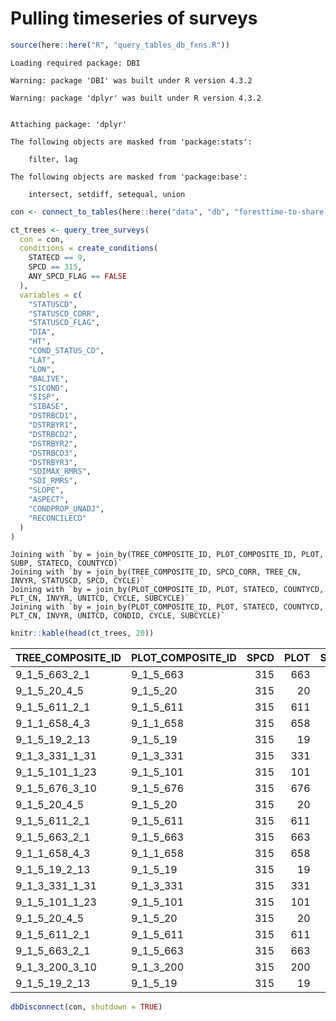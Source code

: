# Pulling timeseries of surveys


``` r
source(here::here("R", "query_tables_db_fxns.R"))
```

    Loading required package: DBI

    Warning: package 'DBI' was built under R version 4.3.2

    Warning: package 'dplyr' was built under R version 4.3.2


    Attaching package: 'dplyr'

    The following objects are masked from 'package:stats':

        filter, lag

    The following objects are masked from 'package:base':

        intersect, setdiff, setequal, union

``` r
con <- connect_to_tables(here::here("data", "db", "foresttime-to-share.duckdb"))
```

``` r
ct_trees <- query_tree_surveys(
  con = con,
  conditions = create_conditions(
    STATECD == 9,
    SPCD == 315,
    ANY_SPCD_FLAG == FALSE
  ),
  variables = c(
    "STATUSCD",
    "STATUSCD_CORR",
    "STATUSCD_FLAG",
    "DIA",
    "HT",
    "COND_STATUS_CD",
    "LAT",
    "LON",
    "BALIVE",
    "SICOND",
    "SISP",
    "SIBASE",
    "DSTRBCD1",
    "DSTRBYR1",
    "DSTRBCD2",
    "DSTRBYR2",
    "DSTRBCD3",
    "DSTRBYR3",
    "SDIMAX_RMRS",
    "SDI_RMRS",
    "SLOPE",
    "ASPECT",
    "CONDPROP_UNADJ",
    "RECONCILECD"
  )
)
```

    Joining with `by = join_by(TREE_COMPOSITE_ID, PLOT_COMPOSITE_ID, PLOT, SUBP, STATECD, COUNTYCD)`
    Joining with `by = join_by(TREE_COMPOSITE_ID, SPCD_CORR, TREE_CN, INVYR, STATUSCD, SPCD, CYCLE)`
    Joining with `by = join_by(PLOT_COMPOSITE_ID, PLOT, STATECD, COUNTYCD, PLT_CN, INVYR, UNITCD, CYCLE, SUBCYCLE)`
    Joining with `by = join_by(PLOT_COMPOSITE_ID, PLOT, STATECD, COUNTYCD, PLT_CN, INVYR, UNITCD, CONDID, CYCLE, SUBCYCLE)`

``` r
knitr::kable(head(ct_trees, 20))
```

| TREE_COMPOSITE_ID | PLOT_COMPOSITE_ID | SPCD | PLOT | SUBP | COUNTYCD | STATECD |       PLT_CN | INVYR | CYCLE | MEASYEAR |      TREE_CN |      COND_CN | CONDID | STATUSCD | STATUSCD_CORR | STATUSCD_FLAG | DIA |  HT | COND_STATUS_CD |      LAT |       LON |   BALIVE | SICOND | SISP | SIBASE | DSTRBCD1 | DSTRBYR1 | DSTRBCD2 | DSTRBYR2 | DSTRBCD3 | DSTRBYR3 | SDIMAX_RMRS | SDI_RMRS | SLOPE | ASPECT | CONDPROP_UNADJ | RECONCILECD |
|:------------------|:------------------|-----:|-----:|-----:|---------:|--------:|-------------:|------:|------:|---------:|-------------:|-------------:|-------:|---------:|--------------:|:--------------|----:|----:|---------------:|---------:|----------:|---------:|-------:|-----:|-------:|---------:|---------:|---------:|---------:|---------:|:---------|:------------|:---------|------:|-------:|---------------:|:------------|
| 9_1_5_663_2_1     | 9_1_5_663         |  315 |  663 |    2 |        5 |       9 | 5.591710e+13 |  2003 |     5 |     2003 | 5.591716e+13 | 5.591710e+13 |      1 |        1 |             1 | FALSE         | 1.8 |  21 |              1 | 41.76155 | -73.40392 |  72.6320 |     67 |  833 |     50 |        0 |       NA |        0 |       NA |        0 | NA       | NA          | NA       |    20 |    137 |       1.000000 | NA          |
| 9_1_5_20_4_5      | 9_1_5_20          |  315 |   20 |    4 |        5 |       9 | 5.592072e+13 |  2004 |     5 |     2003 | 6.217067e+13 | 6.217060e+13 |      1 |        1 |             1 | FALSE         | 6.8 |  43 |              1 | 41.98612 | -73.26200 | 172.3258 |     64 |  833 |     50 |        0 |       NA |        0 |       NA |        0 | NA       | NA          | NA       |    17 |     63 |       0.727289 | NA          |
| 9_1_5_611_2_1     | 9_1_5_611         |  315 |  611 |    2 |        5 |       9 | 5.592176e+13 |  2004 |     5 |     2003 | 6.217167e+13 | 6.217163e+13 |      1 |        1 |             1 | FALSE         | 1.4 |  17 |              1 | 41.69320 | -73.46460 |  59.6033 |     66 |  833 |     50 |        0 |       NA |        0 |       NA |        0 | NA       | NA          | NA       |    20 |    160 |       0.750000 | NA          |
| 9_1_1_658_4_3     | 9_1_1_658         |  315 |  658 |    4 |        1 |       9 | 7.433093e+13 |  2006 |     5 |     2006 | 7.433101e+13 | 7.433094e+13 |      1 |        1 |             1 | FALSE         | 5.4 |  32 |              1 | 41.50268 | -73.50991 |  87.2997 |     76 |  806 |     50 |        0 |       NA |        0 |       NA |        0 | NA       | NA          | NA       |    13 |    250 |       1.000000 | NA          |
| 9_1_5_19_2_13     | 9_1_5_19          |  315 |   19 |    2 |        5 |       9 | 7.433224e+13 |  2006 |     5 |     2006 | 7.433227e+13 | 7.433224e+13 |      1 |        1 |             1 | FALSE         | 1.0 |  14 |              1 | 41.84992 | -73.10941 |  91.3291 |     67 |  833 |     50 |        0 |       NA |        0 |       NA |        0 | NA       | NA          | NA       |    12 |    239 |       1.000000 | NA          |
| 9_1_3_331_1_31    | 9_1_3_331         |  315 |  331 |    1 |        3 |       9 | 1.225561e+14 |  2007 |     5 |     2008 | 1.637861e+14 | 1.637421e+14 |      1 |        1 |             1 | FALSE         | 1.1 |  15 |              1 | 42.03146 | -72.73370 | 205.1505 |     76 |  129 |     50 |        0 |       NA |        0 |       NA |        0 | NA       | NA          | NA       |     0 |      0 |       1.000000 | NA          |
| 9_1_5_101_1_23    | 9_1_5_101         |  315 |  101 |    1 |        5 |       9 | 1.225560e+14 |  2007 |     5 |     2008 | 1.637870e+14 | 1.637429e+14 |      1 |        1 |             1 | FALSE         | 4.6 |  38 |              1 | 41.91447 | -73.01828 |  83.4910 |     75 |  833 |     50 |        0 |       NA |        0 |       NA |        0 | NA       | NA          | NA       |    11 |    130 |       1.000000 | NA          |
| 9_1_5_676_3_10    | 9_1_5_676         |  315 |  676 |    3 |        5 |       9 | 1.225561e+14 |  2007 |     5 |     2008 | 1.637871e+14 | 1.637430e+14 |      1 |        1 |             1 | FALSE         | 6.2 |  42 |              1 | 41.98309 | -73.14794 | 168.9822 |     67 |  541 |     50 |        0 |       NA |        0 |       NA |        0 | NA       | NA          | NA       |    20 |    240 |       0.880501 | NA          |
| 9_1_5_20_4_5      | 9_1_5_20          |  315 |   20 |    4 |        5 |       9 | 1.197743e+14 |  2008 |     6 |     2008 | 2.075015e+14 | 2.075014e+14 |      1 |        1 |             1 | FALSE         | 7.0 |  50 |              1 | 41.98612 | -73.26200 | 186.9985 |     64 |  833 |     50 |        0 |       NA |        0 |       NA |        0 | NA       | NA          | NA       |    17 |     75 |       0.727289 | NA          |
| 9_1_5_611_2_1     | 9_1_5_611         |  315 |  611 |    2 |        5 |       9 | 1.197743e+14 |  2008 |     6 |     2008 | 2.075021e+14 | 2.075021e+14 |      1 |        1 |             1 | FALSE         | 1.4 |  17 |              1 | 41.69320 | -73.46460 |  71.6267 |     69 |  318 |     50 |        0 |       NA |        0 |       NA |        0 | NA       | NA          | NA       |    20 |    172 |       0.750000 | NA          |
| 9_1_5_663_2_1     | 9_1_5_663         |  315 |  663 |    2 |        5 |       9 | 1.197743e+14 |  2008 |     6 |     2008 | 2.075021e+14 | 2.075020e+14 |      1 |        1 |             1 | FALSE         | 2.8 |  28 |              1 | 41.76155 | -73.40392 |  84.6055 |     67 |  833 |     50 |        0 |       NA |        0 |       NA |        0 | NA       | NA          | NA       |    20 |    137 |       1.000000 | NA          |
| 9_1_1_658_4_3     | 9_1_1_658         |  315 |  658 |    4 |        1 |       9 | 1.689310e+14 |  2010 |     6 |     2010 | 2.421539e+14 | 2.421539e+14 |      1 |        0 |             0 | FALSE         |  NA |  NA |              5 | 41.50268 | -73.50991 |       NA |     NA |   NA |     NA |       NA |       NA |       NA |       NA |       NA | NA       | NA          | NA       |    NA |     NA |       1.000000 | 9           |
| 9_1_5_19_2_13     | 9_1_5_19          |  315 |   19 |    2 |        5 |       9 | 1.689309e+14 |  2010 |     6 |     2010 | 2.421544e+14 | 2.421544e+14 |      1 |        1 |             1 | FALSE         | 1.1 |  15 |              1 | 41.84992 | -73.10941 |  86.5077 |     67 |  833 |     50 |        0 |       NA |        0 |       NA |        0 | NA       | NA          | NA       |    12 |    239 |       1.000000 | NA          |
| 9_1_3_331_1_31    | 9_1_3_331         |  315 |  331 |    1 |        3 |       9 | 2.470504e+14 |  2012 |     6 |     2012 | 1.883703e+14 | 1.883703e+14 |      1 |        1 |             1 | FALSE         | 1.4 |  17 |              1 | 42.03146 | -72.73370 | 227.7307 |     76 |  129 |     50 |       52 |     2011 |       51 |     2011 |        0 | NA       | NA          | NA       |     0 |      0 |       1.000000 | NA          |
| 9_1_5_101_1_23    | 9_1_5_101         |  315 |  101 |    1 |        5 |       9 | 2.470504e+14 |  2012 |     6 |     2012 | 1.883712e+14 | 1.883712e+14 |      1 |        2 |             2 | FALSE         |  NA |  NA |              1 | 41.91447 | -73.01828 |  53.0556 |     75 |  833 |     50 |        0 |       NA |        0 |       NA |        0 | NA       | NA          | NA       |    11 |    130 |       1.000000 | NA          |
| 9_1_5_20_4_5      | 9_1_5_20          |  315 |   20 |    4 |        5 |       9 | 1.416703e+13 |  2013 |     7 |     2013 | 2.551678e+14 | 2.551677e+14 |      1 |        2 |             2 | FALSE         |  NA |  NA |              1 | 41.98612 | -73.26200 | 193.2505 |     64 |  833 |     50 |        0 |       NA |        0 |       NA |        0 | NA       | NA          | NA       |    17 |     75 |       0.728449 | NA          |
| 9_1_5_611_2_1     | 9_1_5_611         |  315 |  611 |    2 |        5 |       9 | 1.416708e+13 |  2013 |     7 |     2014 | 2.551693e+14 | 2.551693e+14 |      1 |        0 |             0 | FALSE         |  NA |  NA |              5 | 41.69320 | -73.46460 |       NA |     NA |   NA |     NA |       NA |       NA |       NA |       NA |       NA | NA       | NA          | NA       |    NA |     NA |       1.000000 | 9           |
| 9_1_5_663_2_1     | 9_1_5_663         |  315 |  663 |    2 |        5 |       9 | 1.416713e+13 |  2013 |     7 |     2014 | 2.551712e+14 | 2.551712e+14 |      1 |        0 |             0 | FALSE         |  NA |  NA |              5 | 41.76155 | -73.40392 |       NA |     NA |   NA |     NA |       NA |       NA |       NA |       NA |       NA | NA       | NA          | NA       |    NA |     NA |       1.000000 | 9           |
| 9_1_3_200_3_10    | 9_1_3_200         |  315 |  200 |    3 |        3 |       9 | 2.457948e+14 |  2015 |     7 |     2015 | 3.522374e+14 | 3.522374e+14 |      2 |        1 |             1 | FALSE         | 5.3 |  34 |              1 | 41.93352 | -72.86271 |  44.6569 |     70 |  541 |     50 |        0 |       NA |        0 |       NA |        0 | NA       | NA          | NA       |    46 |     90 |       0.250000 | NA          |
| 9_1_5_19_2_13     | 9_1_5_19          |  315 |   19 |    2 |        5 |       9 | 2.457948e+14 |  2015 |     7 |     2015 | 3.522375e+14 | 3.522375e+14 |      1 |        1 |             1 | FALSE         | 1.3 |  17 |              1 | 41.84992 | -73.10941 |  92.9804 |     67 |  833 |     50 |        0 |       NA |        0 |       NA |        0 | NA       | NA          | NA       |    12 |    239 |       1.000000 | NA          |

``` r
dbDisconnect(con, shutdown = TRUE)
```
